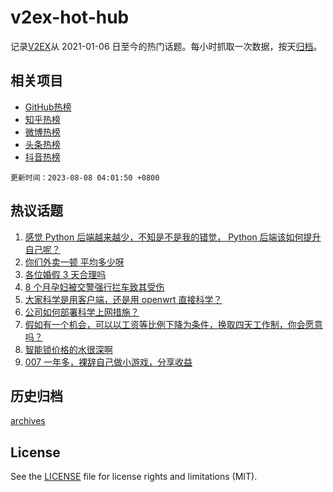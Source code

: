 # v2ex-hot-hub

 记录[V2EX](https://www.v2ex.com/)从 2021-01-06 日至今的热门话题。每小时抓取一次数据，按天[归档](archives)。
 
 ## 相关项目

- [GitHub热榜](https://github.com/it985/github-hot-hub)
- [知乎热榜](https://github.com/it985/zhihu-hot-hub)
- [微博热榜](https://github.com/it985/weibo-hot-hub)
- [头条热榜](https://github.com/it985/toutiao-hot-hub)
- [抖音热榜](https://github.com/it985/douyin-hot-hub)


 `更新时间：2023-08-08 04:01:50 +0800`

## 热议话题

1. [感觉 Python 后端越来越少，不知是不是我的错觉， Python 后端该如何提升自己呢？](https://www.v2ex.com/t/962899)
1. [你们外卖一顿 平均多少呀](https://www.v2ex.com/t/963090)
1. [各位婚假 3 天合理吗](https://www.v2ex.com/t/962917)
1. [8 个月孕妇被交警强行拦车致其受伤](https://www.v2ex.com/t/963109)
1. [大家科学是用客户端，还是用 openwrt 直接科学？](https://www.v2ex.com/t/962900)
1. [公司如何部署科学上网措施？](https://www.v2ex.com/t/962964)
1. [假如有一个机会，可以以工资等比例下降为条件，换取四天工作制，你会愿意吗？](https://www.v2ex.com/t/962978)
1. [智能锁价格的水很深啊](https://www.v2ex.com/t/962935)
1. [007 一年多，裸辞自己做小游戏，分享收益](https://www.v2ex.com/t/962912)

## 历史归档

[archives](archives)

## License

See the [LICENSE](LICENSE) file for license rights and limitations (MIT).
